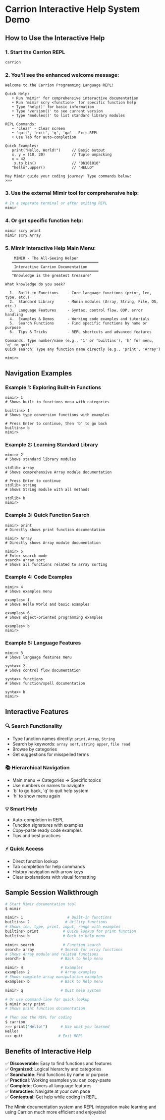 # Carrion Interactive Help System Demo

## How to Use the Interactive Help

### 1. Start the Carrion REPL
```bash
carrion
```

### 2. You'll see the enhanced welcome message:
```
Welcome to the Carrion Programming Language REPL!

Quick Help:
   • Run 'mimir' for comprehensive interactive documentation
   • Run 'mimir scry <function>' for specific function help
   • Type 'help()' for basic information
   • Type 'version()' to see current version
   • Type 'modules()' to list standard library modules

REPL Commands:
   • 'clear' - Clear screen
   • 'quit', 'exit', 'q', 'qa' - Exit REPL
   • Use Tab for auto-completion

Quick Examples:
   print("Hello, World!")     // Basic output
   x, y = (10, 20)            // Tuple unpacking
   x = 42
	x.to_bin()                // "0b101010"
   "hello".upper()            // "HELLO"

May Mimir guide your coding journey! Type commands below:
>>>
```

### 3. Use the external Mimir tool for comprehensive help:
```bash
# In a separate terminal or after exiting REPL
mimir
```

### 4. Or get specific function help:
```bash
mimir scry print
mimir scry Array
```

### 5. Mimir Interactive Help Main Menu:
```
    MIMIR - The All-Seeing Helper
   ═══════════════════════════════════════
    Interactive Carrion Documentation
   ═══════════════════════════════════════
   "Knowledge is the greatest treasure"

What knowledge do you seek?

  1.  Built-in Functions    - Core language functions (print, len, type, etc.)
  2.  Standard Library      - Munin modules (Array, String, File, OS, etc.)
  3.  Language Features     - Syntax, control flow, OOP, error handling
  4.  Examples & Demos      - Working code examples and tutorials
  5.  Search Functions      - Find specific functions by name or purpose
  6.  Tips & Tricks         - REPL shortcuts and advanced features

Commands: Type number/name (e.g., '1' or 'builtins'), 'h' for menu, 'q' to quit
Quick search: Type any function name directly (e.g., 'print', 'Array')

mimir>
```

## Navigation Examples

### Example 1: Exploring Built-in Functions
```
mimir> 1
# Shows built-in functions menu with categories

builtins> 1
# Shows type conversion functions with examples

# Press Enter to continue, then 'b' to go back
builtins> b
mimir>
```

### Example 2: Learning Standard Library
```
mimir> 2
# Shows standard library modules

stdlib> array
# Shows comprehensive Array module documentation

# Press Enter to continue
stdlib> string
# Shows String module with all methods

stdlib> b
mimir>
```

### Example 3: Quick Function Search
```
mimir> print
# Directly shows print function documentation

mimir> Array
# Directly shows Array module documentation

mimir> 5
# Enter search mode
search> array sort
# Shows all functions related to array sorting
```

### Example 4: Code Examples
```
mimir> 4
# Shows examples menu

examples> 1
# Shows Hello World and basic examples

examples> 6
# Shows object-oriented programming examples

examples> b
mimir>
```

### Example 5: Language Features
```
mimir> 3
# Shows language features menu

syntax> 2
# Shows control flow documentation

syntax> functions
# Shows function/spell documentation

syntax> b
mimir>
```

## Interactive Features

### 🔍 Search Functionality
- Type function names directly: `print`, `Array`, `String`
- Search by keywords: `array sort`, `string upper`, `file read`
- Browse by categories
- Get suggestions for misspelled terms

### 📚 Hierarchical Navigation
- Main menu → Categories → Specific topics
- Use numbers or names to navigate
- 'b' to go back, 'q' to quit help system
- 'h' to show menu again

### 💡 Smart Help
- Auto-completion in REPL
- Function signatures with examples
- Copy-paste ready code examples
- Tips and best practices

### ⚡ Quick Access
- Direct function lookup
- Tab completion for help commands
- History navigation with arrow keys
- Clear explanations with visual formatting

## Sample Session Walkthrough

```bash
# Start Mimir documentation tool
$ mimir

mimir> 1                    # Built-in functions
builtins> 2                # Utility functions  
# Shows len, type, print, input, range with examples
builtins> print           # Quick lookup for print function
builtins> b               # Back to help menu

mimir> search             # Function search
search> array            # Search for array functions
# Shows Array module and related functions
search> b                # Back to help menu

mimir> 4                 # Examples
examples> 2              # Array examples
# Shows complete array manipulation examples
examples> b              # Back to help menu

mimir> q                 # Quit help system

# Or use command-line for quick lookup
$ mimir scry print
# Shows print function documentation

# Then use the REPL for coding
$ carrion
>>> print("Hello!")      # Use what you learned
Hello!
>>> quit                # Exit REPL
```

## Benefits of Interactive Help

✅ **Discoverable**: Easy to find functions and features  
✅ **Organized**: Logical hierarchy and categories  
✅ **Searchable**: Find functions by name or purpose  
✅ **Practical**: Working examples you can copy-paste  
✅ **Complete**: Covers all language features  
✅ **Interactive**: Navigate at your own pace  
✅ **Contextual**: Get help while coding in REPL  

The Mimir documentation system and REPL integration make learning and using Carrion much more efficient and enjoyable!